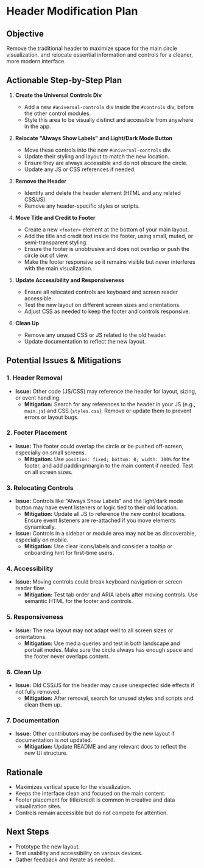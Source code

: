 # Header Modification Plan

## Objective
Remove the traditional header to maximize space for the main circle visualization, and relocate essential information and controls for a cleaner, more modern interface.


## Actionable Step-by-Step Plan
1. **Create the Universal Controls Div**
   - Add a new `#universal-controls` div inside the `#controls` div, before the other control modules.
   - Style this area to be visually distinct and accessible from anywhere in the app.

2. **Relocate "Always Show Labels" and Light/Dark Mode Button**
   - Move these controls into the new `#universal-controls` div.
   - Update their styling and layout to match the new location.
   - Ensure they are always accessible and do not obscure the circle.
   - Update any JS or CSS references if needed.

3. **Remove the Header**
   - Identify and delete the header element (HTML and any related CSS/JS).
   - Remove any header-specific styles or scripts.

4. **Move Title and Credit to Footer**
   - Create a new `<footer>` element at the bottom of your main layout.
   - Add the title and credit text inside the footer, using small, muted, or semi-transparent styling.
   - Ensure the footer is unobtrusive and does not overlap or push the circle out of view.
   - Make the footer responsive so it remains visible but never interferes with the main visualization.

5. **Update Accessibility and Responsiveness**
   - Ensure all relocated controls are keyboard and screen reader accessible.
   - Test the new layout on different screen sizes and orientations.
   - Adjust CSS as needed to keep the footer and controls responsive.

6. **Clean Up**
   - Remove any unused CSS or JS related to the old header.
   - Update documentation to reflect the new layout.


## Potential Issues & Mitigations

### 1. Header Removal
- **Issue:** Other code (JS/CSS) may reference the header for layout, sizing, or event handling.
  - **Mitigation:** Search for any references to the header in your JS (e.g., `main.js`) and CSS (`styles.css`). Remove or update them to prevent errors or layout bugs.

### 2. Footer Placement
- **Issue:** The footer could overlap the circle or be pushed off-screen, especially on small screens.
  - **Mitigation:** Use `position: fixed; bottom: 0; width: 100%` for the footer, and add padding/margin to the main content if needed. Test on all screen sizes.

### 3. Relocating Controls
- **Issue:** Controls like "Always Show Labels" and the light/dark mode button may have event listeners or logic tied to their old location.
  - **Mitigation:** Update all JS to reference the new control locations. Ensure event listeners are re-attached if you move elements dynamically.
- **Issue:** Controls in a sidebar or module area may not be as discoverable, especially on mobile.
  - **Mitigation:** Use clear icons/labels and consider a tooltip or onboarding hint for first-time users.

### 4. Accessibility
- **Issue:** Moving controls could break keyboard navigation or screen reader flow.
  - **Mitigation:** Test tab order and ARIA labels after moving controls. Use semantic HTML for the footer and controls.

### 5. Responsiveness
- **Issue:** The new layout may not adapt well to all screen sizes or orientations.
  - **Mitigation:** Use media queries and test in both landscape and portrait modes. Make sure the circle always has enough space and the footer never overlaps content.

### 6. Clean Up
- **Issue:** Old CSS/JS for the header may cause unexpected side effects if not fully removed.
  - **Mitigation:** After removal, search for unused styles and scripts and clean them up.

### 7. Documentation
- **Issue:** Other contributors may be confused by the new layout if documentation is not updated.
  - **Mitigation:** Update README and any relevant docs to reflect the new UI structure.

## Rationale
- Maximizes vertical space for the visualization.
- Keeps the interface clean and focused on the main content.
- Footer placement for title/credit is common in creative and data visualization sites.
- Controls remain accessible but do not compete for attention.

## Next Steps
- Prototype the new layout.
- Test usability and accessibility on various devices.
- Gather feedback and iterate as needed.
